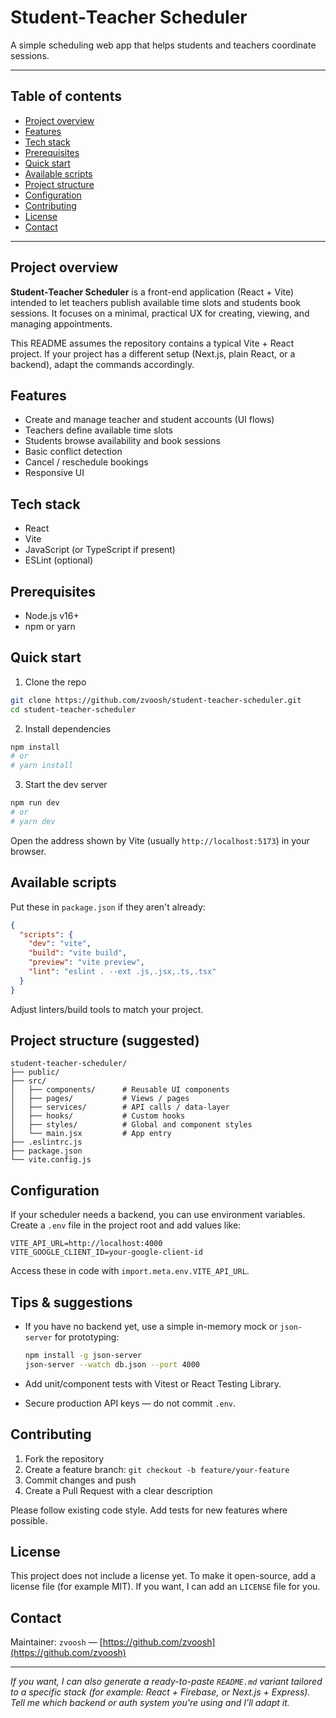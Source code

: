 # Student‑Teacher Scheduler

A simple scheduling web app that helps students and teachers coordinate sessions.

---

## Table of contents

* [Project overview](#project-overview)
* [Features](#features)
* [Tech stack](#tech-stack)
* [Prerequisites](#prerequisites)
* [Quick start](#quick-start)
* [Available scripts](#available-scripts)
* [Project structure](#project-structure)
* [Configuration](#configuration)
* [Contributing](#contributing)
* [License](#license)
* [Contact](#contact)

---

## Project overview

**Student‑Teacher Scheduler** is a front-end application (React + Vite) intended to let teachers publish available time slots and students book sessions. It focuses on a minimal, practical UX for creating, viewing, and managing appointments.

This README assumes the repository contains a typical Vite + React project. If your project has a different setup (Next.js, plain React, or a backend), adapt the commands accordingly.

## Features

* Create and manage teacher and student accounts (UI flows)
* Teachers define available time slots
* Students browse availability and book sessions
* Basic conflict detection
* Cancel / reschedule bookings
* Responsive UI

## Tech stack

* React
* Vite
* JavaScript (or TypeScript if present)
* ESLint (optional)

## Prerequisites

* Node.js v16+
* npm or yarn

## Quick start

1. Clone the repo

```bash
git clone https://github.com/zvoosh/student-teacher-scheduler.git
cd student-teacher-scheduler
```

2. Install dependencies

```bash
npm install
# or
# yarn install
```

3. Start the dev server

```bash
npm run dev
# or
# yarn dev
```

Open the address shown by Vite (usually `http://localhost:5173`) in your browser.

## Available scripts

Put these in `package.json` if they aren't already:

```json
{
  "scripts": {
    "dev": "vite",
    "build": "vite build",
    "preview": "vite preview",
    "lint": "eslint . --ext .js,.jsx,.ts,.tsx"
  }
}
```

Adjust linters/build tools to match your project.

## Project structure (suggested)

```
student-teacher-scheduler/
├── public/
├── src/
│   ├── components/      # Reusable UI components
│   ├── pages/           # Views / pages
│   ├── services/        # API calls / data-layer
│   ├── hooks/           # Custom hooks
│   ├── styles/          # Global and component styles
│   └── main.jsx         # App entry
├── .eslintrc.js
├── package.json
└── vite.config.js
```

## Configuration

If your scheduler needs a backend, you can use environment variables. Create a `.env` file in the project root and add values like:

```
VITE_API_URL=http://localhost:4000
VITE_GOOGLE_CLIENT_ID=your-google-client-id
```

Access these in code with `import.meta.env.VITE_API_URL`.

## Tips & suggestions

* If you have no backend yet, use a simple in-memory mock or `json-server` for prototyping:

  ```bash
  npm install -g json-server
  json-server --watch db.json --port 4000
  ```
* Add unit/component tests with Vitest or React Testing Library.
* Secure production API keys — do not commit `.env`.

## Contributing

1. Fork the repository
2. Create a feature branch: `git checkout -b feature/your-feature`
3. Commit changes and push
4. Create a Pull Request with a clear description

Please follow existing code style. Add tests for new features where possible.

## License

This project does not include a license yet. To make it open-source, add a license file (for example MIT). If you want, I can add an `LICENSE` file for you.

## Contact

Maintainer: `zvoosh` — [https://github.com/zvoosh](https://github.com/zvoosh)

---

*If you want, I can also generate a ready-to-paste `README.md` variant tailored to a specific stack (for example: React + Firebase, or Next.js + Express). Tell me which backend or auth system you're using and I’ll adapt it.*
